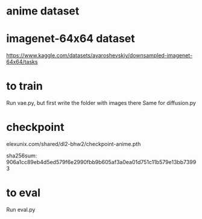 # anime dataset

# imagenet-64x64 dataset

https://www.kaggle.com/datasets/ayaroshevskiy/downsampled-imagenet-64x64/tasks

# to train

Run vae.py, but first write the folder with images there
Same for diffusion.py

# checkpoint

elexunix.com/shared/dl2-bhw2/checkpoint-anime.pth

sha256sum: 906a1cc89eb4d5ed579f6e2990fbb9b605af3a0ea01d751c11b579e13bb73993

# to eval

Run eval.py
